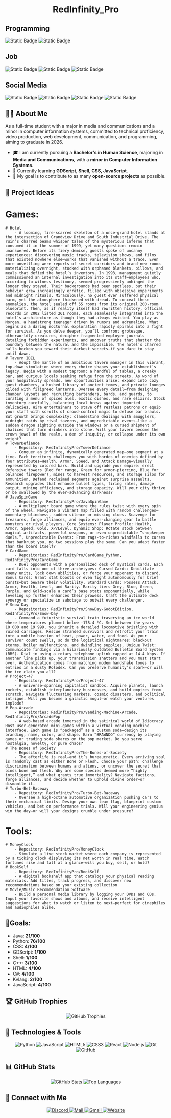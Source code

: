 <h1 align="center">RedInfinity_Pro</h1>

## Programming
<div class="brick-container">
    <div class="brick-row">
        <img alt="Static Badge" src="https://img.shields.io/badge/Github-Follow%20Me-white?style=for-the-badge&logo=github">
        <img alt="Static Badge" src="https://img.shields.io/badge/Stack%20Overflow-Follow%20Me-white?style=for-the-badge&logo=stackoverflow">
    </div>
</div>

## Job
<div class="brick-container">
    <div class="brick-row">
        <img alt="Static Badge" src="https://img.shields.io/badge/Indeed-Resume%20-white?style=for-the-badge&logo=indeed">
        <img alt="Static Badge" src="https://img.shields.io/badge/Monster-Resume%20-white?style=for-the-badge&logo=monster">
        <img alt="Static Badge" src="https://img.shields.io/badge/Linkedin-Resume%20-white?style=for-the-badge&logo=linkedin">
    </div>
</div>

## Social Media
<div class="brick-container">
    <div class="brick-row">
        <img alt="Static Badge" src="https://img.shields.io/badge/Bluesky-Follow%20Me-white?style=for-the-badge&logo=bluesky">
        <img alt="Static Badge" src="https://img.shields.io/badge/Soundcloud-Follow%20Me-white?style=for-the-badge&logo=soundcloud">
        <img alt="Static Badge" src="https://img.shields.io/badge/YouTube-Follow%20Me-white?style=for-the-badge&logo=youtube">
        <img alt="Static Badge" src="https://img.shields.io/badge/Reddit-Follow%20Me-white?style=for-the-badge&logo=reddit">
    </div>
</div>

## 🙋‍♂️ About Me
<p>
  As a full-time student with a major in media and communications and a minor in computer information systems, committed to technical proficiency, video production, web development, communication, and programming, aiming to graduate in 2026.
</p>

- 🎓 I am currently pursuing a **Bachelor's in Human Science**, majoring in **Media and Communications**, with a **minor in Computer Information Systems**.  
- 🌱 Currently learning **GDScript, Shell, CSS, JavaScript**.  
- 🎯 My goal is to contribute to as many **open-source projects** as possible.  

## 📂 Project Ideas
# Games:
    # Hotel
        - A looming, fire-scarred skeleton of a once-grand hotel stands at the intersection of Grandview Drive and South Industrial Drive. The ruin’s charred beams whisper tales of the mysterious inferno that consumed it in the summer of 1999, yet many questions remain unanswered. Before its fiery demise, guests spoke of uncanny experiences: discovering music tracks, television shows, and films that existed nowhere else—works that vanished without a trace. Even more unsettling were reports of secret corridors and brand-new rooms materializing overnight, stocked with orphaned blankets, pillows, and meals that defied the hotel’s inventory. In 1993, management quietly commissioned an internal investigation into its staff—employees who, according to witness testimony, seemed progressively unhinged the longer they stayed. Their backgrounds had been spotless, but their behavior grew increasingly erratic, filled with obsessive experiments and midnight rituals. Miraculously, no guest ever suffered physical harm, yet the atmosphere thickened with dread. To conceal these anomalies, the hotel sealed off 55 rooms from its original 200-room blueprint. Then, as if reality itself had rewritten history, official records in 2002 listed 261 rooms, each seamlessly integrated into the hotel’s architecture as though they had always existed. You play as Morgan, a headstrong teenager driven by rumors and adrenaline. What begins as a daring nocturnal exploration rapidly spirals into a fight for survival. As you delve deeper, you’ll confront grotesque, otherworldly creatures, decipher fragmented employee journals detailing forbidden experiments, and uncover truths that shatter the boundary between the natural and the impossible. The hotel’s charred halls beckon you toward their darkest secrets—if you dare to stay until dawn.
    # Tavern IDEL
        - Adopt the mantle of an ambitious tavern manager in this vibrant, top-down simulation where every choice shapes your establishment’s legacy. Begin with a modest taproom: a handful of tables, a creaky bar, and curious locals seeking refuge from the streets. As word of your hospitality spreads, new opportunities arise: expand into cozy guest chambers, a hushed library of ancient tomes, and private lounges gilded with filigreed lanterns. Oversee every detail—from designing chamber layouts and recruiting bartenders, bards, and guards, to curating a menu of spiced ales, exotic dishes, and rare elixirs. Stock inventory carefully, balancing local brews against imported delicacies. Hire entertainers to stave off restless patrons or equip your staff with scrolls of crowd-control magic to defuse bar brawls. But growth brings complexity: clandestine dealings with smugglers, midnight raids by rival taverns, and unpredictable events—like a sudden dragon sighting outside the windows or a cursed shipment of chalices that turn drinkers into stone. Will your tavern become the crown jewel of the realm, a den of iniquity, or collapse under its own weight?
    # TowerDefiance
        - Repository: RedInfinityPro/TowerDefiance
        - Conquer an infinite, dynamically generated map—one segment at a time. Each territory challenges you with hordes of enemies defined by four attributes—Health, Armor, Speed, and Attack Damage—visually represented by colored bars. Build and upgrade your empire: erect defensive towers (Red for range, Green for armor-piercing, Blue for balanced firepower), mines to harvest resources, and storage silos for ammunition. Defend reclaimed segments against surprise assaults. Research upgrades that enhance bullet types, firing rates, damage output, mining efficiency, and storage capacity. Will your city thrive or be swallowed by the ever-advancing darkness?
    # JavaSpinGame
        - Repository: RedInfinityPro/JavaSpinGame
        - A multiplayer board game where the rules twist with every spin of the wheel. Navigate a vibrant map filled with random challenges—momentary blindness, sudden silence or missing clues. Scavenge for treasures, forge alliances, and equip ever-changing gear to battle monsters or rival players. Core Systems: Player Profile: Health, Armor, Speed, Gold, XP/Level, Dynamic Shop: Rotate stock between magical artifacts, powerful weapons, or even unpredictable “shopkeeper duels.”, Unpredictable Events: From rags-to-riches windfalls to curses that bankrupt you, no two sessions play the same. Can you adapt faster than the board itself?
    # CardGame
        - Repositories: RedInfinityPro/CardGame_Python, RedInfinityPro/CardGame
        - Duel opponents with a personalized deck of mystical cards. Each card falls into one of three archetypes: Cursed Cards: Debilitate enemy units, lock down abilities, or force your opponent to discard. Bonus Cards: Grant stat boosts or even fight autonomously for brief bursts—but beware their volatility. Standard Cards: Possess Attack, Armor, Health, Level, and Rarity. Rarity tiers—Grey, Blue, Green, Purple, and Gold—scale a card’s base stats exponentially, while leveling up further enhances their prowess. Craft the ultimate deck synergy or specialize in sabotage to outwit every challenger.
    # Snow-Day
        - Repositories: RedInfinityPro/SnowDay-GodotEdition, RedInfinityPro/Snow-Day
        - Command a futuristic survival train traversing an ice world where temperatures plummet below −178.4 °C. Set between the years 10 000 and 19 999, you inherit a derailed locomotive bristling with ruined carriages. Rescue stranded survivors and retrofit your train into a mobile bastion of heat, power, water, and food. As your survivor count swells, so do the logistical nightmares: blackout storms, boiler malfunctions, and dwindling supplies. Unique Twist: Communicate findings via a hilariously outdated Bulletin Board System (BBS). Dial in using a rotary telephone uplink capped at 14.4 kbps. If another line picks up, your transmission shatters and you must start over. Authentication comes from matching modem handshake tones to entries in a dusty Rolodex. Can you preserve humanity’s spark—or will the ice claim you all?
    # Project-47
        - Repository: RedInfinityPro/Project-47
        - A universe-spanning capitalist sandbox. Acquire planets, launch rockets, establish interplanetary businesses, and build empires from scratch. Navigate fluctuating markets, cosmic disasters, and political intrigue. Will you become a galactic mogul—or watch your ventures implode?
    # Pop-Arcade
        - Repositories: RedInfinityPro/Vending-Machine-Arcade, RedInfinityPro/ArcadePop
        - A web-based arcade immersed in the satirical world of Idiocracy. Host user-generated mini-games within a virtual vending machine interface. Each game is “packaged” as a custom soda—design its branding, name, color, and shape. Earn “BRAWNDO” currency by playing games or trading soda shares on the pop market. Do you serve nostalgia, novelty, or pure chaos?
    # The Bones of Society
        - Repository: RedInfinityPro/The-Bones-of-Society
        - The afterlife is real—and it’s bureaucratic. Every arriving soul is randomly cast as either Bone or Flesh. Choose your path: challenge discrimination between humans and aliens, or uncover the secret that binds bone and flesh. Why are some species deemed more “highly intelligent,” and what grants true immortality? Navigate factions, forge alliances, and decide whether to uphold divine order—or dismantle it.
    # Turbo-Bet-Raceway
        - Repository: RedInfinityPro/Turbo-Bet-Raceway
        - Oversee a high-octane automotive organization pushing cars to their mechanical limits. Design your own team flag, blueprint custom vehicles, and bet on performance trials. Will your engineering genius win the day—or will your designs crumble under pressure?
    
# Tools:
    # MoneyClock
        - Repository: RedInfinityPro/MoneyClock
        - Simulate a live stock market where each company is represented by a ticking clock displaying its net worth in real time. Watch fortunes rise and fall at a glance—will you buy, sell, or hold?
    # BookSelf
        - Repository: RedInfinityPro/BookSelf
        - A digital bookshelf app that catalogs your physical reading materials. Add titles, track progress, and discover new recommendations based on your existing collection
    # Movie/Music Recommendation Software
        - Build a personal media library by logging your DVDs and CDs. Input your favorite shows and albums, and receive intelligent suggestions for what to watch or listen to next—perfect for cinephiles and audiophiles alike.

## 🎯Goals:

- Java: **21/100**
- Python: **76/100**
- CSS: **4/100**
- GDScript: **1/100**
- Shell: **1/100**
- C++: **3/100**
- HTML: **4/100**
- C#: **4/100**
- Kvlang: **2/100**
- JavaScript: **4/100**

## 🏆 GitHub Trophies

<p align="center">
  <img src="https://github-profile-trophy.vercel.app/?username=RedInfinityPro&theme=radical" alt="GitHub Trophies">
</p>

## 🚀 Technologies & Tools  
<p align="center">
  <img src="https://img.shields.io/badge/-Python-333333?style=flat&logo=python" alt="Python">
  <img src="https://img.shields.io/badge/-JavaScript-333333?style=flat&logo=javascript" alt="JavaScript">
  <img src="https://img.shields.io/badge/-HTML5-333333?style=flat&logo=html5" alt="HTML5">
  <img src="https://img.shields.io/badge/-CSS3-333333?style=flat&logo=css3" alt="CSS3">
  <img src="https://img.shields.io/badge/-React-333333?style=flat&logo=react" alt="React">
  <img src="https://img.shields.io/badge/-Node.js-333333?style=flat&logo=node.js" alt="Node.js">
  <img src="https://img.shields.io/badge/-Git-333333?style=flat&logo=git" alt="Git">
  <img src="https://img.shields.io/badge/-GitHub-333333?style=flat&logo=github" alt="GitHub">
</p>

## 📊 GitHub Stats

<p align="center">
  <img src="https://github-readme-stats.vercel.app/api?username=RedInfinityPro&show_icons=true&theme=radical" alt="GitHub Stats">
  <img src="https://github-readme-stats.vercel.app/api/top-langs/?username=RedInfinityPro&layout=compact&theme=radical" alt="Top Languages">
</p>

## 🔗 Connect with Me

<p align="center">
    <a href="https://discord.com/channels/RedInfinity_Pro">
        <img src="https://img.shields.io/badge/-Discord-333333?style=flat&logo=discord" alt="Discord">
    </a>
    <a href="mailto:daniel.tower@lander.edu">
        <img src="https://img.shields.io/badge/-Outlook-333333?style=flat&logo=microsoft-outlook" alt="Mail">
    </a>
    <a href="mailto:danieltower101501@gmail.com">
        <img src="https://img.shields.io/badge/-Gmail-333333?style=flat&logo=gmail" alt="Gmail">
    </a>
    <a href="https://danieltower101501.wixsite.com/my-site">
        <img src="https://img.shields.io/badge/-Website-333333?style=flat&logo=google-chrome" alt="Website">
    </a>
</p>
